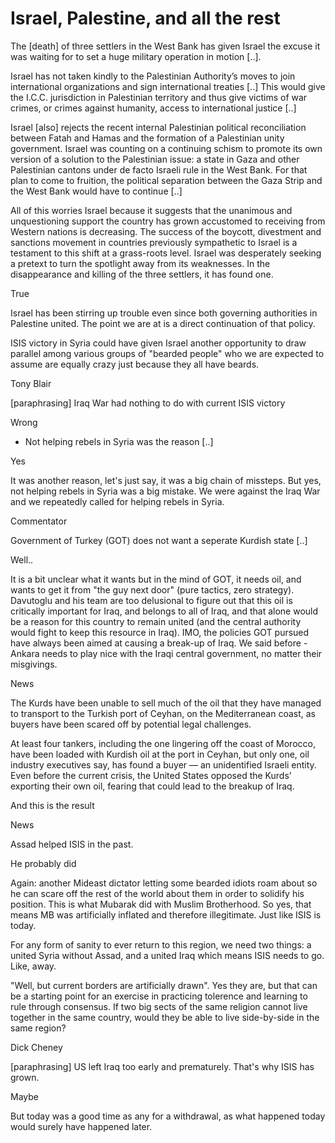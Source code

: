 # Israel, Palestine, and all the rest

The [death] of three settlers in the West Bank has given Israel the excuse it was waiting for to set a huge military operation in motion [..].

Israel has not taken kindly to the Palestinian Authority’s moves to join international organizations and sign international treaties [..] This would give the I.C.C. jurisdiction in Palestinian territory and thus give victims of war crimes, or crimes against humanity, access to international justice [..]

Israel [also] rejects the recent internal Palestinian political reconciliation between Fatah and Hamas and the formation of a Palestinian unity government. Israel was counting on a continuing schism to promote its own version of a solution to the Palestinian issue: a state in Gaza and other Palestinian cantons under de facto Israeli rule in the West Bank. For that plan to come to fruition, the political separation between the Gaza Strip and the West Bank would have to continue [..]

All of this worries Israel because it suggests that the unanimous and unquestioning support the country has grown accustomed to receiving from Western nations is decreasing. The success of the boycott, divestment and sanctions movement in countries previously sympathetic to Israel is a testament to this shift at a grass-roots level. Israel was desperately seeking a pretext to turn the spotlight away from its weaknesses. In the disappearance and killing of the three settlers, it has found one.  

True

Israel has been stirring up trouble even since both governing authorities in Palestine united. The point we are at is a direct continuation of that policy.

ISIS victory in Syria could have given Israel another opportunity to draw parallel among various groups of "bearded people" who we are expected to  assume are equally crazy just because they all have beards.

Tony Blair

[paraphrasing] Iraq War had nothing to do with current ISIS victory

Wrong

* Not helping rebels in Syria was the reason [..]

Yes

It was another reason, let's just say, it was a big chain of missteps. But yes, not helping rebels in Syria was a big mistake. We were against the Iraq War and we repeatedly called for helping rebels in Syria.  

Commentator

Government of Turkey (GOT) does not want a seperate Kurdish state [..]

Well..

It is a bit unclear what it wants but in the mind of GOT,  it needs oil, and wants to get it from "the guy next door" (pure tactics, zero strategy). Davutoglu and his team are too delusional to figure out that this oil is critically important for Iraq, and belongs to all of Iraq, and that alone would be a reason for this country to remain united (and the central authority would fight to keep this resource in Iraq). IMO, the policies GOT pursued have always been aimed at causing a break-up of Iraq. We said before - Ankara needs to play nice with the Iraqi central government, no matter their misgivings.   

News

The Kurds have been unable to sell much of the oil that they have managed to transport to the Turkish port of Ceyhan, on the Mediterranean coast, as buyers have been scared off by potential legal challenges.

At least four tankers, including the one lingering off the coast of Morocco, have been loaded with Kurdish oil at the port in Ceyhan, but only one, oil industry executives say, has found a buyer — an unidentified Israeli entity. Even before the current crisis, the United States opposed the Kurds’ exporting their own oil, fearing that could lead to the breakup of Iraq.

And this is the result

News

Assad helped ISIS in the past.

He probably did

Again: another Mideast dictator letting some bearded idiots  roam about so he can scare off the rest of the world about them in order to solidify his position. This is what Mubarak did with Muslim Brotherhood. So yes, that means MB was artificially inflated and therefore illegitimate. Just like ISIS is today.

For any form of sanity to ever return to this region, we need two things: a united Syria without Assad, and a united Iraq which means ISIS needs to go. Like, away. 

"Well, but current borders are artificially drawn". Yes they are, but that can be a starting point for an exercise in practicing tolerence and learning to rule through consensus. If two big sects of the same religion cannot live together in the same country, would they be able to live side-by-side in the same region? 

Dick Cheney

[paraphrasing] US left Iraq too early and prematurely. That's why ISIS has grown.

Maybe

But today was a good time as any for a withdrawal, as what happened today would surely have happened later.















